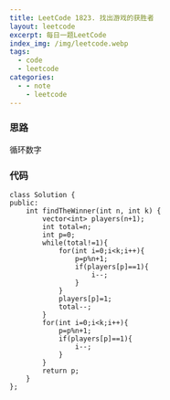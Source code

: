 ```yaml
---
title: LeetCode 1823. 找出游戏的获胜者
layout: leetcode
excerpt: 每日一题LeetCode
index_img: /img/leetcode.webp
tags:
  - code
  - leetcode
categories:
  - - note
    - leetcode
---
```

### 思路
循环数字
### 代码
```
class Solution {
public:
    int findTheWinner(int n, int k) {
        vector<int> players(n+1);
        int total=n;
        int p=0;
        while(total!=1){
            for(int i=0;i<k;i++){
                p=p%n+1;
                if(players[p]==1){
                    i--;
                }
            }
            players[p]=1;
            total--;
        }
        for(int i=0;i<k;i++){
            p=p%n+1;
            if(players[p]==1){
                i--;
            }
        }
        return p;
    }
};
```
[^1]:https://leetcode-cn.com/problems/find-the-winner-of-the-circular-game/